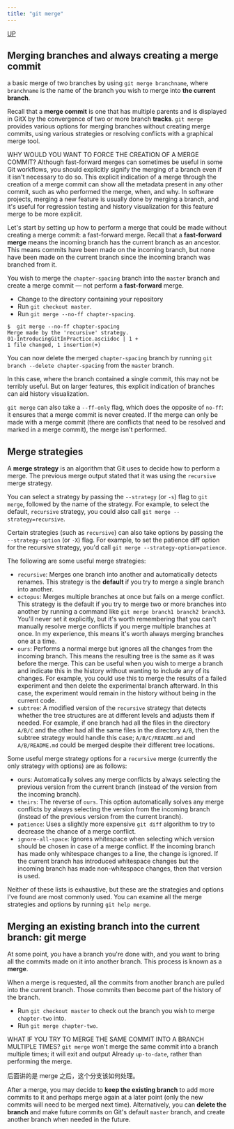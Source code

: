 ```yaml
---
title: "git merge"
---
```


[UP](/git.html)


## Merging branches and always creating a merge commit

a basic merge of two branches by using `git merge branchname`,
where `branchname` is the name of the branch you wish to merge into **the current branch**.

Recall that a **merge commit** is one that has multiple parents and
is displayed in GitX by the convergence of two or more branch **tracks**.
`git merge` provides various options for merging branches without creating merge commits,
using various strategies or resolving conflicts with a graphical merge tool.

WHY WOULD YOU WANT TO FORCE THE CREATION OF A MERGE COMMIT?
Although fast-forward merges can sometimes be useful in some Git workflows,
you should explicitly signify the merging of a branch even if it isn't necessary to do so.
This explicit indication of a merge through the creation of a merge commit can show all the metadata present in any other commit,
such as who performed the merge, when, and why.
In software projects, merging a new feature is usually done by merging a branch,
and it's useful for regression testing and history visualization for this feature merge to be more explicit.

Let's start by setting up how to perform a merge that could be made without creating a merge commit: a fast-forward merge.
Recall that a **fast-forward merge** means the incoming branch has the current branch as an ancestor.
This means commits have been made on the incoming branch,
but none have been made on the current branch since the incoming branch was branched from it.

You wish to merge the `chapter-spacing` branch into the `master` branch and create a merge commit — not perform a **fast-forward** merge.

- Change to the directory containing your repository
- Run `git checkout master`.
- Run `git merge --no-ff chapter-spacing`.

```text
$  git merge --no-ff chapter-spacing
Merge made by the 'recursive' strategy.
01-IntroducingGitInPractice.asciidoc | 1 +
1 file changed, 1 insertion(+)
```

You can now delete the merged `chapter-spacing` branch by running `git branch --delete chapter-spacing` from the `master` branch.

In this case, where the branch contained a single commit, this may not be terribly useful.
But on larger features, this explicit indication of branches can aid history visualization.

`git merge` can also take a `--ff-only` flag, which does the opposite of `no-ff`:
it ensures that a merge commit is never created.
If the merge can only be made with a merge commit (there are conflicts that need to be resolved and marked in a merge commit),
the merge isn't performed.

## Merge strategies

A **merge strategy** is an algorithm that Git uses to decide how to perform a merge.
The previous merge output stated that it was using the `recursive` merge strategy.

You can select a strategy by passing the `--strategy` (or `-s`) flag to `git merge`, followed by the name of the strategy.
For example, to select the default, `recursive` strategy, you could also call `git merge --strategy=recursive`.

Certain strategies (such as `recursive`) can also take options by passing the `--strategy-option` (or `-X`) flag.
For example, to set the patience diff option for the recursive strategy, you'd call `git merge --strategy-option=patience`.

The following are some useful merge strategies:

- `recursive`: Merges one branch into another and automatically detects renames.
  This strategy is the **default** if you try to merge a single branch into another.
- `octopus`: Merges multiple branches at once but fails on a merge conflict.
  This strategy is the default if you try to merge two or more branches into another
  by running a command like `git merge branch1 branch2 branch3`.
  You'll never set it explicitly, but it's worth remembering that you can't manually resolve merge conflicts
  if you merge multiple branches at once.
  In my experience, this means it's worth always merging branches one at a time.
- `ours`: Performs a normal merge but ignores all the changes from the incoming branch.
  This means the resulting tree is the same as it was before the merge.
  This can be useful when you wish to merge a branch and indicate this in the history without wanting to include any of its changes.
  For example, you could use this to merge the results of a failed experiment and then delete the experimental branch afterward.
  In this case, the experiment would remain in the history without being in the current code.
- `subtree`: A modified version of the `recursive` strategy
  that detects whether the tree structures are at different levels and adjusts them if needed.
  For example, if one branch had all the files in the directory `A/B/C` and
  the other had all the same files in the directory `A/B`,
  then the subtree strategy would handle this case;
  `A/B/C/README.md` and `A/B/README.md` could be merged despite their different tree locations.

Some useful merge strategy options for a `recursive` merge (currently the only strategy with options) are as follows:

- ours: Automatically solves any merge conflicts by always selecting the previous version from the current branch
  (instead of the version from the incoming branch).
- `theirs`: The reverse of `ours`.
  This option automatically solves any merge conflicts
  by always selecting the version from the incoming branch (instead of the previous version from the current branch).
- `patience`: Uses a slightly more expensive `git diff` algorithm to try to decrease the chance of a merge conflict.
- `ignore-all-space`: Ignores whitespace when selecting which version should be chosen in case of a merge conflict.
  If the incoming branch has made only whitespace changes to a line, the change is ignored.
  If the current branch has introduced whitespace changes but the incoming branch has made non-whitespace changes, then that version is used.

Neither of these lists is exhaustive, but these are the strategies and options I've found are most commonly used.
You can examine all the merge strategies and options by running `git help merge`.

## Merging an existing branch into the current branch: git merge

At some point, you have a branch you're done with, and you want to bring all the commits made on it into another branch.
This process is known as a **merge**.

When a merge is requested, all the commits from another branch are pulled into the current branch.
Those commits then become part of the history of the branch.

- Run `git checkout master` to check out the branch you wish to merge `chapter-two` into.
- Run `git merge chapter-two`.

WHAT IF YOU TRY TO MERGE THE SAME COMMIT INTO A BRANCH MULTIPLE TIMES?
`git merge` won't merge the same commit into a branch multiple times;
it will exit and output Already `up-to-date`, rather than performing the merge.

后面讲的是 merge 之后，这个分支该如何处理。

After a merge, you may decide to **keep the existing branch**
to add more commits to it and perhaps merge again at a later point
(only the new commits will need to be merged next time).
Alternatively, you can **delete the branch** and make future commits on Git's default `master` branch,
and create another branch when needed in the future.
